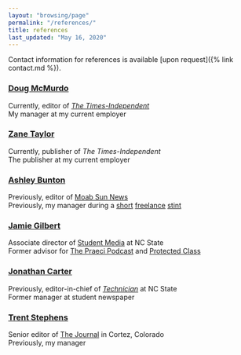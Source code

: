 ```yaml
---
layout: "browsing/page"
permalink: "/references/"
title: references
last_updated: "May 16, 2020"
---
```

Contact information for references is available [upon request]({% link contact.md %}).

### [Doug McMurdo](https://moabtimes.com/author/doug-mcmurdo/)
Currently, editor of _[The Times-Independent]_  
My manager at my current employer

### [Zane Taylor](https://moabtimes.com/author/zane-taylor/)
Currently, publisher of _The Times-Independent_  
The publisher at my current employer

### [Ashley Bunton](https://twitter.com/ashbunton)
Previously, editor of [Moab Sun News]  
Previously, my manager during a [short](https://www.moabsunnews.com/news/article_d5fd5344-0f7c-11e9-8454-efcfea735d62.html) [freelance](https://www.moabsunnews.com/news/article_efd96012-14fb-11e9-b112-07eec2cf9fb1.html) [stint](https://www.moabsunnews.com/get_out_and_go/article_b057be9a-047d-11e9-bb09-678e32afd377.html)

### [Jamie Gilbert](https://www.linkedin.com/in/jamielynngilbert/)  
Associate director of [Student Media] at NC State  
Former advisor for [The Praeci Podcast] and [Protected Class]

### [Jonathan Carter](https://www.linkedin.com/in/jonathan-carter-b67430146/)  
Previously, editor-in-chief of _[Technician]_ at NC State  
Former manager at student newspaper

### [Trent Stephens](https://muckrack.com/trent-stephens)
Senior editor of [The Journal] in Cortez, Colorado  
Previously, my manager


[The Times-Independent]: https://moabtimes.com
[Technician]: http://www.technicianonline.com
[The Praeci Podcast]: https://praeci.com/podcast/
[Protected Class]: https://praeci.com/protected-class/
[Student Media]: https://studentmedia.dasa.ncsu.edu
[The Journal]: https://the-journal.com
[Moab Sun News]: https://www.moabsunnews.com
